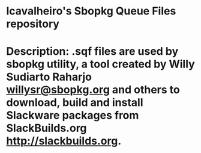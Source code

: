 # lcavalheiro's Sbopkg Queue Files repository
# Description: .sqf files are used by sbopkg utility, a tool created by Willy Sudiarto Raharjo <willysr@sbopkg.org> and others to download, build and install Slackware packages from SlackBuilds.org <http://slackbuilds.org>.
